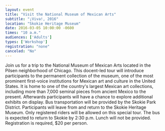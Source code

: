 ```yaml
---
layout: event
title: "Visit the National Museum of Mexican Arts"
subtitle: "¡Viva!, 2016"
location: "Skokie Heritage Museum"
date: 2016-03-05 10:00:00 -0600
times: "10 a.m."
audiences: ['Adults']
types: ['Workshop']
registration: "none"
canceled: "No"
---
```

Join us for a trip to the National Museum of Mexican Arts located in the Pilsen neighborhood of Chicago. This docent-led tour will introduce participants to the permanent collection of the museum, one of the most prominent first-voice institutions for Mexican art and culture in the United States. It is home to one of the country's largest Mexican art collections, including more than 7,000 seminal pieces from ancient Mexico to the present. Afterwards participants will have a chance to explore additional exhibits on display. Bus transportation will be provided by the Skokie Park District. Participants will leave from and return to the Skokie Heritage Museum. Only registered riders will be allowed on this special tour. The bus is expected to return to Skokie by 2:30 p.m. Lunch will not be provided. Registration is required, $20 per person.
